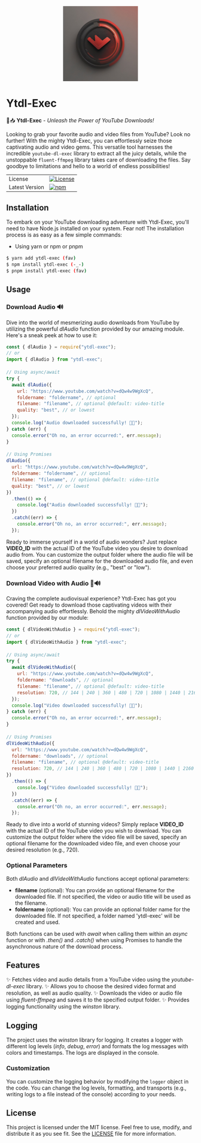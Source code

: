 <div align="center">
    <img src="/images/logo.png" width="200" height="200">
</div>

# Ytdl-Exec

🎥📥 **Ytdl-Exec** - _Unleash the Power of YouTube Downloads!_

Looking to grab your favorite audio and video files from YouTube? Look no further! With the mighty Ytdl-Exec, you can effortlessly seize those captivating audio and video gems. This versatile tool harnesses the incredible `youtube-dl-exec` library to extract all the juicy details, while the unstoppable `fluent-ffmpeg` library takes care of downloading the files. Say goodbye to limitations and hello to a world of endless possibilities!

|                |                                                                                               |
| -------------- | --------------------------------------------------------------------------------------------- |
| License        | [![License](https://img.shields.io/badge/license-MIT-blue.svg)](LICENSE)                      |
| Latest Version | [![npm](https://img.shields.io/npm/v/ytdl-exec.svg)](https://www.npmjs.com/package/ytdl-exec) |

## Installation

To embark on your YouTube downloading adventure with Ytdl-Exec, you'll need to have Node.js installed on your system. Fear not! The installation process is as easy as a few simple commands:

- Using yarn or npm or pnpm

```bash
$ yarn add ytdl-exec (fav)
$ npm install ytdl-exec (-_-)
$ pnpm install ytdl-exec (fav)
```

## Usage

### Download Audio 🔊

Dive into the world of mesmerizing audio downloads from YouTube by utilizing the powerful _dlAudio_ function provided by our amazing module. Here's a sneak peek at how to use it:

```javascript
const { dlAudio } = require("ytdl-exec");
// or
import { dlAudio } from "ytdl-exec";

// Using async/await
try {
  await dlAudio({
    url: "https://www.youtube.com/watch?v=dQw4w9WgXcQ",
    foldername: "foldername", // optional
    filename: "filename", // optional @default: video-title
    quality: "best", // or lowest
  });
  console.log("Audio downloaded successfully! 🎵🎉");
} catch (err) {
  console.error("Oh no, an error occurred:", err.message);
}

// Using Promises
dlAudio({
  url: "https://www.youtube.com/watch?v=dQw4w9WgXcQ",
  foldername: "foldername", // optional
  filename: "filename", // optional @default: video-title
  quality: "best", // or lowest
})
  .then(() => {
    console.log("Audio downloaded successfully! 🎵🎉");
  })
  .catch((err) => {
    console.error("Oh no, an error occurred:", err.message);
  });
```

Ready to immerse yourself in a world of audio wonders? Just replace **VIDEO_ID** with the actual ID of the YouTube video you desire to download audio from. You can customize the output folder where the audio file will be saved, specify an optional filename for the downloaded audio file, and even choose your preferred audio quality (e.g., "best" or "low").

### Download Video with Audio 🎥🔊

Craving the complete audiovisual experience? Ytdl-Exec has got you covered! Get ready to download those captivating videos with their accompanying audio effortlessly. Behold the mighty _dlVideoWithAudio_ function provided by our module:

```javascript
const { dlVideoWithAudio } = require("ytdl-exec");
// or
import { dlVideoWithAudio } from "ytdl-exec";

// Using async/await
try {
  await dlVideoWithAudio({
    url: "https://www.youtube.com/watch?v=dQw4w9WgXcQ",
    foldername: "downloads", // optional
    filename: "filename", // optional @default: video-title
    resolution: 720, // 144 | 240 | 360 | 480 | 720 | 1080 | 1440 | 2160 | 4320;
  });
  console.log("Video downloaded successfully! 🎥🎉");
} catch (err) {
  console.error("Oh no, an error occurred:", err.message);
}

// Using Promises
dlVideoWithAudio({
  url: "https://www.youtube.com/watch?v=dQw4w9WgXcQ",
  foldername: "downloads", // optional
  filename: "filename", // optional @default: video-title
  resolution: 720, // 144 | 240 | 360 | 480 | 720 | 1080 | 1440 | 2160 | 4320;
})
  .then(() => {
    console.log("Video downloaded successfully! 🎥🎉");
  })
  .catch((err) => {
    console.error("Oh no, an error occurred:", err.message);
  });
```

Ready to dive into a world of stunning videos? Simply replace **VIDEO_ID** with the actual ID of the YouTube video you wish to download. You can customize the output folder where the video file will be saved, specify an optional filename for the downloaded video file, and even choose your desired resolution (e.g., 720).

### Optional Parameters

Both _dlAudio_ and _dlVideoWithAudio_ functions accept optional parameters:

- **filename** (optional): You can provide an optional filename for the downloaded file. If not specified, the video or audio title will be used as the filename.
- **foldername** (optional): You can provide an optional folder name for the downloaded file. If not specified, a folder named 'ytdl-exec' will be created and used.

Both functions can be used with _await_ when calling them within an _async_ function or with _.then()_ and _.catch()_ when using Promises to handle the asynchronous nature of the download process.

## Features

✨ Fetches video and audio details from a YouTube video using the _youtube-dl-exec_ library.
✨ Allows you to choose the desired video format and resolution, as well as audio quality.
✨ Downloads the video or audio file using _fluent-ffmpeg_ and saves it to the specified output folder.
✨ Provides logging functionality using the _winston_ library.

## Logging

The project uses the _winston_ library for logging. It creates a logger with different log levels (_info_, _debug_, _error_) and formats the log messages with colors and timestamps. The logs are displayed in the console.

### Customization

You can customize the logging behavior by modifying the `logger` object in the code. You can change the log levels, formatting, and transports (e.g., writing logs to a file instead of the console) according to your needs.

## License

This project is licensed under the MIT license. Feel free to use, modify, and distribute it as you see fit. See the [LICENSE](LICENSE) file for more information.
